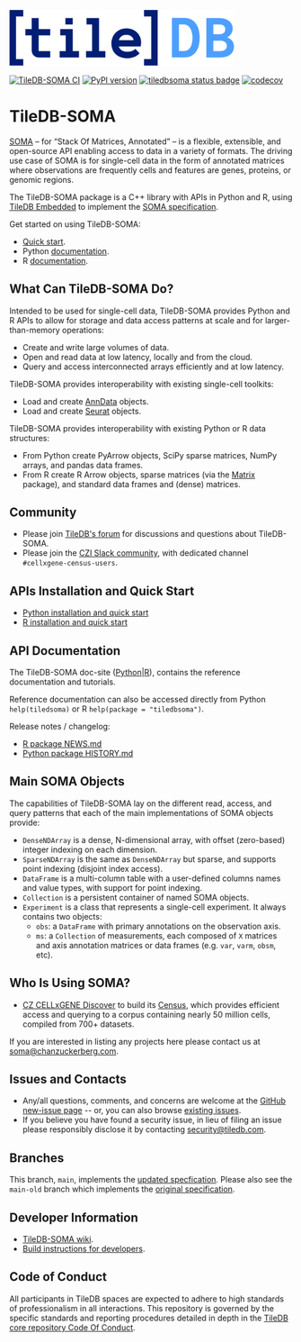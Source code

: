 <a href="https://tiledb.com"><img src="https://github.com/TileDB-Inc/TileDB/raw/main/doc/source/_static/tiledb-logo_color_no_margin_@4x.png" alt="TileDB logo" width="400"></a>

[![TileDB-SOMA CI](https://github.com/single-cell-data/TileDB-SOMA/actions/workflows/ci-full.yml/badge.svg)](https://github.com/single-cell-data/TileDB-SOMA/actions/workflows/ci-full.yml)
[![PyPI version](https://badge.fury.io/py/tiledbsoma.svg)](https://badge.fury.io/py/tiledbsoma)
[![tiledbsoma status badge](https://tiledb-inc.r-universe.dev/badges/tiledbsoma)](https://tiledb-inc.r-universe.dev)
[![codecov](https://codecov.io/github/single-cell-data/TileDB-SOMA/branch/main/graph/badge.svg)](https://codecov.io/github/single-cell-data/TileDB-SOMA)

# TileDB-SOMA

[SOMA](https://github.com/single-cell-data/SOMA/tree/main) – for “Stack Of Matrices, Annotated” – is a flexible, extensible, and open-source API enabling access to data in a variety of formats. The driving use case of SOMA is for single-cell data in the form of annotated matrices where observations are frequently cells and features are genes, proteins, or genomic regions.

The TileDB-SOMA package is a C++ library with APIs in Python and R, using [TileDB
Embedded](https://github.com/TileDB-Inc/TileDB) to implement the
[SOMA specification](https://github.com/single-cell-data/SOMA/blob/main/abstract_specification.md).

Get started on using TileDB-SOMA:

- [Quick start](#quick-start).
- Python [documentation](https://tiledbsoma.readthedocs.io/en/latest/python-api.html).
- R [documentation](https://single-cell-data.github.io/TileDB-SOMA/).

## What Can TileDB-SOMA Do?

Intended to be used for single-cell data, TileDB-SOMA provides Python and R APIs to allow for storage and data access patterns at scale and for larger-than-memory operations:

- Create and write large volumes of data.
- Open and read data at low latency, locally and from the cloud.
- Query and access interconnected arrays efficiently and at low latency.

TileDB-SOMA provides interoperability with existing single-cell toolkits:

- Load and create [AnnData](https://anndata.readthedocs.io/en/latest/) objects.
- Load and create [Seurat](https://satijalab.org/seurat/) objects.

TileDB-SOMA provides interoperability with existing Python or R data structures:

- From Python create PyArrow objects, SciPy sparse matrices, NumPy arrays, and pandas data frames.
- From R create R Arrow objects, sparse matrices (via the [Matrix](https://cran.r-project.org/package=Matrix) package), and standard data frames and (dense) matrices.

## Community

- Please join [TileDB's forum](https://forum.tiledb.com) for discussions and questions about TileDB-SOMA.
- Please join the [CZI Slack community](https://cziscience.slack.com/join/shared_invite/zt-czl1kp2v-sgGpY4RxO3bPYmFg2XlbZA#/shared-invite/email), with dedicated
  channel `#cellxgene-census-users`.

## APIs Installation and Quick Start <a id="quick-start"></a>

- [Python installation and quick start](https://github.com/single-cell-data/TileDB-SOMA/wiki/Python-quick-start)
- [R installation and quick start](https://github.com/single-cell-data/TileDB-SOMA/wiki/R-quick-start)

## API Documentation

The TileDB-SOMA doc-site ([Python](https://tiledbsoma.readthedocs.io/en/latest/python-api.html)|[R](https://single-cell-data.github.io/TileDB-SOMA/)), contains the reference documentation and tutorials.

Reference documentation can also be accessed directly from Python `help(tiledsoma)` or R `help(package = "tiledbsoma")`.

Release notes / changelog:

- [R package NEWS.md](https://github.com/single-cell-data/TileDB-SOMA/blob/main/apis/r/NEWS.md)
- [Python package HISTORY.md](https://github.com/single-cell-data/TileDB-SOMA/blob/main/apis/python/HISTORY.md)

## Main SOMA Objects

The capabilities of TileDB-SOMA lay on the different read, access, and query patterns that each of the main implementations of SOMA objects provide:

- `DenseNDArray` is a dense, N-dimensional array, with offset (zero-based) integer indexing on each dimension.
- `SparseNDArray` is the same as `DenseNDArray` but sparse, and supports point indexing (disjoint index access).
- `DataFrame` is a multi-column table with a user-defined columns names and value types, with support for point indexing.
- `Collection` is a persistent container of named SOMA objects.
- `Experiment` is a class that represents a single-cell experiment. It always contains two objects:
  - `obs`: a `DataFrame` with primary annotations on the observation axis.
  - `ms`: a `Collection` of measurements, each composed of `X` matrices and axis annotation matrices or data frames (e.g. `var`, `varm`, `obsm`, etc).

## Who Is Using SOMA?

- [CZ CELLxGENE Discover](https://cellxgene.cziscience.com/) to build its [Census](https://github.com/chanzuckerberg/cellxgene-census/), which provides efficient access and querying to a corpus containing nearly 50 million cells, compiled from 700+ datasets.

If you are interested in listing any projects here please contact us at [soma@chanzuckerberg.com](mailto:soma@chanzuckerberg.com).

## Issues and Contacts

- Any/all questions, comments, and concerns are welcome at the [GitHub new-issue page](https://github.com/single-cell-data/TileDB-SOMA/issues/new/choose) -- or, you can also browse [existing issues](https://github.com/single-cell-data/TileDB-SOMA/issues).
- If you believe you have found a security issue, in lieu of filing an issue please responsibly disclose it by contacting [security@tiledb.com](mailto:security@tiledb.com).

## Branches

This branch, `main`, implements the [updated specfication](https://github.com/single-cell-data/SOMA/blob/main/abstract_specification.md). Please also see the `main-old` branch which implements the [original specification](https://github.com/single-cell-data/TileDB-SOMA/blob/main-old/spec/specification.md).

## Developer Information

- [TileDB-SOMA wiki](https://github.com/single-cell-data/TileDB-SOMA/wiki).
- [Build instructions for developers](libtiledbsoma/README.md).

## Code of Conduct

All participants in TileDB spaces are expected to adhere to high standards of
professionalism in all interactions. This repository is governed by the
specific standards and reporting procedures detailed in depth in the
[TileDB core repository Code Of Conduct](https://github.com/TileDB-Inc/TileDB/blob/dev/CODE_OF_CONDUCT.md).

<!-- links -->
